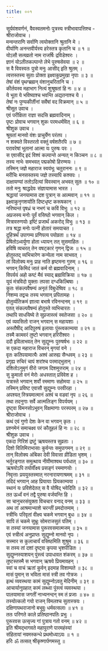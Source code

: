 ```yaml
---
title: ००१
---
```

सूर्यवंशवर्णनं, वैवस्वतमनोः पुत्रस्य स्त्रीभावापत्तिश्च -  
श्रीराजोवाच ।  
मन्वन्तराणि सर्वाणि त्वयोक्तानि श्रुतानि मे ।  
वीर्याणि अनन्तवीर्यस्य हरेस्तत्र कृतानि च ॥ १ ॥  
योऽसौ सत्यव्रतो नाम राजर्षिः द्रविडेश्वरः ।  
ज्ञानं योऽतीतकल्पान्ते लेभे पुरुषसेवया ॥ २ ॥  
स वै विवस्वतः पुत्रो मनुः आसीद् इति श्रुतम् ।  
त्वत्तस्तस्य सुताः प्रोक्ता इक्ष्वाकुप्रमुखा नृपाः ॥ ३ ॥  
तेषां वंशं पृथग्ब्रह्मन् वंशानुचरितानि च ।  
कीर्तयस्व महाभाग नित्यं शुश्रूषतां हि नः ॥ ४ ॥  
ये भूता ये भविष्याश्च भवन्ति अद्यतनाश्च ये ।  
तेषां नः पुण्यकीर्तीनां सर्वेषां वद विक्रमान् ॥ ५ ॥  
श्रीसूत उवाच ।  
एवं परीक्षिता राज्ञा सदसि ब्रह्मवादिनाम् ।  
पृष्टः प्रोवाच भगवान् शुकः परमधर्मवित् ॥ ६ ॥  
श्रीशुक उवाच ।  
श्रूयतां मानवो वंशः प्राचुर्येण परंतप ।  
न शक्यते विस्तरतो वक्तुं वर्षशतैरपि ॥ ७ ॥  
परावरेषां भूतानां आत्मा यः पुरुषः परः ।  
स एवासीद् इदं विश्वं कल्पान्ते अन्यत् न किञ्चन ॥ ८ ॥  
तस्य नाभेः समभवत् पद्मकोषो हिरण्मयः ।  
तस्मिन् जज्ञे महाराज स्वयंभूः चतुराननः ॥ ९ ॥  
मरीचिः मनसस्तस्य जज्ञे तस्यापि कश्यपः ।  
दाक्षायण्यां ततोऽदित्यां विवस्वान् अभवत् सुतः ॥ १० ॥  
ततो मनुः श्राद्धदेवः संज्ञायामास भारत ।  
श्रद्धायां जनयामास दश पुत्रान् स आत्मवान् ॥ ११ ॥  
इक्ष्वाकुनृगशर्याति दिष्टधृष्ट करूषकान् ।  
नरिष्यन्तं पृषध्रं च नभगं च कविं विभुः ॥ १२ ॥  
अप्रजस्य मनोः पूर्वं वसिष्ठो भगवान् किल ।  
मित्रावरुणयोः इष्टिं प्रजार्थं अकरोद् विभुः ॥ १३ ॥  
तत्र श्रद्धा मनोः पत्नी होतारं समयाचत ।  
दुहित्रर्थं उपागम्य प्रणिपत्य पयोव्रता ॥ १४ ॥  
प्रेषितोऽध्वर्युणा होता ध्यायन् तत् सुसमाहितः ।  
हविषि व्यचरत् तेन वषट्कारं गृणन् द्विजः ॥ १५ ॥  
होतुस्तद् व्यभिचारेण कन्येला नाम साभवत् ।  
तां विलोक्य मनुः प्राह नाति हृष्टमना गुरुम् ॥ १६ ॥  
भगवन् किमिदं जातं कर्म वो ब्रह्मवादिनाम् ।  
विपर्ययं अहो कष्टं मैवं स्याद् ब्रह्मविक्रिया ॥ १७ ॥  
यूयं मंत्रविदो युक्ताः तपसा दग्धकिल्बिषाः ।  
कुतः संकल्पवैषम्यं अनृतं विबुधेष्विव ॥ १८ ॥  
निशम्य तद्वचः तस्य भगवान् प्रपितामहः ।  
होतुर्व्यतिक्रमं ज्ञात्वा बभाषे रविनन्दनम् ॥ १९ ॥  
एतत् संकल्पवैषम्यं होतुस्ते व्यभिचारतः ।  
तथापि साधयिष्ये ते सुप्रजास्त्वं स्वतेजसा ॥ २० ॥  
एवं व्यवसितो राजन् भगवान् स महायशाः ।  
अस्तौषीद् आदिपुरुषं इलायाः पुंस्त्वकाम्यया ॥ २१ ॥  
तस्मै कामवरं तुष्टो भगवान् हरिरीश्वरः ।  
ददौ इविलाभवत् तेन सुद्युम्नः पुरुषर्षभः ॥ २२ ॥  
स एकदा महाराज विचरन् मृगयां वने ।  
वृतः कतिपयामात्यैः अश्वं आरुह्य सैन्धवम् ॥ २३ ॥  
प्रगृह्य रुचिरं चापं शरांश्च परमाद्भुतान् ।  
दंशितोऽनुमृगं वीरो जगाम दिशमुत्तराम् ॥ २४ ॥  
सु कुमातो वनं मेरोः अधस्तात् प्रविवेश ह ।  
यत्रास्ते भगवान् शर्वो रममाणः सहोमया ॥ २५ ॥  
तस्मिन् प्रविष्ट एवासौ सुद्युम्नः परवीरहा ।  
अपश्यत् स्त्रियमात्मानं अश्वं च वडवां नृप ॥ २६ ॥  
तथा तदनुगाः सर्वे आत्मलिङ्‌ग विपर्ययम् ।  
दृष्ट्वा विमनसोऽभूवन् विक्षमाणाः परस्परम् ॥ २७ ॥  
श्रीराजोवाच ।  
कथं एवं गुणो देशः केन वा भगवन् कृतः ।  
प्रश्नमेनं समाचक्ष्व परं कौतूहलं हि नः ॥ २८ ॥  
श्रीशुक उवाच ।  
एकदा गिरिशं द्रष्टुं ऋषयस्तत्र सुव्रताः ।  
दिशो वितिमिराभासाः कुर्वन्तः समुपागमन् ॥ २९ ॥  
तान् विलोक्य अंबिका देवी विवासा व्रीडिता भृशम् ।  
भर्तुरङ्‌गात समुत्थाय नीवीमाश्वथ पर्यधात् ॥ ३० ॥  
ऋषयोऽपि तयोर्वीक्ष्य प्रसङ्‌गं रममाणयोः ।  
निवृत्ताः प्रययुस्तस्मात् नरनारायणाश्रमम् ॥ ३१ ॥  
तदिदं भगवान् आह प्रियायाः प्रियकाम्यया ।  
स्थानं यः प्रविशेदेतत् स वै योषिद् भवेदिति ॥ ३२ ॥  
तत ऊर्ध्वं वनं तद्वै पुरुषा वर्जयन्ति हि ।  
सा चानुचरसंयुक्ता विचचार वनाद् वनम् ॥ ३३ ॥  
अथ तां आश्रमाभ्याशे चरन्तीं प्रमदोत्तमाम् ।  
स्त्रीभिः परिवृतां वीक्ष्य चकमे भगवान् बुधः ॥ ३४ ॥  
सापि तं चकमे सुभ्रूः सोमराजसुतं पतिम् ।  
स तस्यां जनयामास पुरूरवसमात्मजम् ॥ ३५ ॥  
एवं स्त्रीत्वं अनुप्राप्तः सुद्युम्नो मानवो नृपः ।  
सस्मार स कुलाचार्यं वसिष्ठमिति शुश्रुम ॥ ३६ ॥  
स तस्य तां दशां दृष्ट्वा कृपया भृशपीडितः ।  
सुद्युम्नस्याशयन् पुंस्त्वं उपाधावत शंकरम् ॥ ३७ ॥  
तुष्टस्तस्मै स भगवान् ऋषये प्रियमावहन् ।  
स्वां च वाचं ऋतां कुर्वन् इदमाह विशाम्पते ॥ ३८ ॥  
मासं पुमान् स भविता मासं स्त्री तव गोत्रजः ।  
इत्थं व्यवस्थया कामं सुद्युम्नोऽवतु मेदिनीम् ॥ ३९ ॥  
आचार्यानुग्रहात् कामं लब्ध्वा पुंस्त्वं व्यवस्थया ।  
पालयामास जगतीं नाभ्यनन्दन् स्म तं प्रजाः ॥ ४० ॥  
तस्योत्कलो गयो राजन् विमलश्च सुतास्त्रयः ।  
दक्षिणापथराजानो बभूवुः धर्मवत्सलाः ॥ ४१ ॥  
ततः परिणते काले प्रतिष्ठानपतिः प्रभुः ।  
पुरूरवस उत्सृज्य गां पुत्राय गतो वनम् ॥ ४२ ॥  
इति श्रीमद्भागवते महापुराणे पारमहंस्यां  
संहितायां नवमस्कन्धे प्रथमोध्याऽयः ॥ १ ॥  
हरिः ॐ तत्सत् श्रीकृष्णार्पणमस्तु ॥